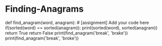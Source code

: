 # Finding-Anagrams

def find_anagram(word, anagram):
    # [assignment] Add your code here
    if(sorted(word) == sorted(anagram)):
        print(sorted(word), sorted(anagram))     
        return True
    return False
print(find_anagram('break', 'brake'))
print(find_anagram('break', 'broke'))
